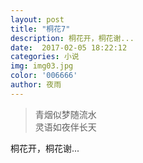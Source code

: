```yaml
---  
layout: post
title: "桐花7"
description: 桐花开，桐花谢...
date:  2017-02-05 18:22:12
categories: 小说
img: img03.jpg
color: '006666'
author: 夜雨
---  
```


>青烟似梦随流水  
>灵语如夜伴长天  

桐花开，桐花谢...